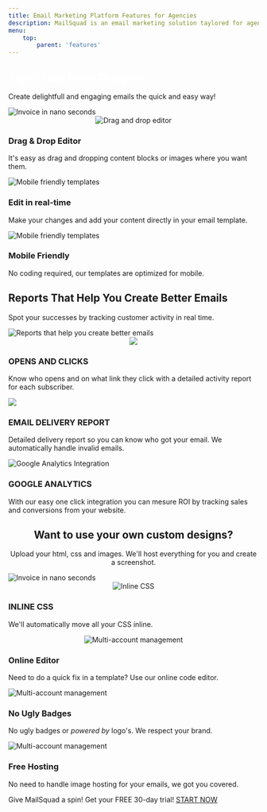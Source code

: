 ```yaml
---
title: Email Marketing Platform Features for Agencies
description: MailSquad is an email marketing solution taylored for agencies and resellers.
menu:
    top:
        parent: 'features'
---
```


<section class="content-10 features">
    <div class="container">
        <div class="row">
            <div class="col-xs-12 col-sm-12 col-md-12 col-lg-12">
                <h1 style="color: white">Super Easy Email Designer</h1>
                <p class="lead">Create delightfull and engaging emails the quick and easy way!</p>
            </div>
            <div class="col-xs-12 col-sm-12 col-md-12 col-lg-12 text-center">
                <img src="/img/screenshots/easy-drag-and-drop-designer.jpg" alt="Invoice in nano seconds">
            </div>
        </div>
    </div>
</section>
<section class="content-2 features">
    <div class="container">
        <div class="row feature">
            <div class="col-sm-4">
                <div style="">
                    <div class="img" style="text-align:center;">
                        <img src="/img/drag-and-drop.png" alt="Drag and drop editor">
                    </div>
                    <h3>Drag & Drop Editor</h3>
                </div>
                <p>It's easy as drag and dropping content blocks or images where you want them.</p>
            </div>
            <div class="col-sm-4">
                <div>
                    <div class="img">
                        <img src="/img/real-time-editing.png" alt="Mobile friendly templates">
                    </div>
                    <h3>Edit in real-time</h3>
                </div>
                <p>Make your changes and add your content directly in your email template.</p>
            </div>
            <div class="col-sm-4">
                <div>
                    <div class="img">
                        <img src="/img/mobile-friendly-templates.png" alt="Mobile friendly templates">
                    </div>
                    <h3>Mobile Friendly</h3>
                </div>
                <p>No coding required, our templates are optimized for mobile.</p>
            </div>
        </div>
    </div>
</section>
<section class="content-2 reports">
    <div class="container">
        <div class="row">
            <div class="col-sm-12">
                <h2>Reports That Help You Create Better&nbsp;Emails</h2>
                <p class="lead">Spot your successes by tracking customer activity in real time.</p>
            </div>
        </div>
        <div class="row">
            <div class="col-sm-12">
                <div class="img">
                    <img src="/img/screenshots/reports-help-create-better-emails.png" alt="Reports that help you create better emails">
                </div>
            </div>
        </div>
    </div>
</section>
<section class="content-2 reports reportsfeatures">
    <div class="container">
        <div class="row">
            <div class="col-sm-4">
                <div style="">
                    <div class="img" style="text-align:center;">
                        <img src="/img/open-click-tracking.png">
                    </div>
                    <h3>OPENS AND CLICKS</h3>
                </div>
                <p>Know who opens and on what link they click with a detailed activity report for each subscriber.</p>
            </div>
            <div class="col-sm-4">
                <div>
                    <div class="img">
                        <img src="/img/detailed_email_delivery.png">
                    </div>
                    <h3>EMAIL DELIVERY REPORT</h3>
                </div>
                <p>Detailed delivery report so you can know who got your email. We automatically handle invalid emails.</p>
            </div>
            <div class="col-sm-4">
                <div>
                    <div class="img">
                        <img src="/img/analytics_integration.png" alt="Google Analytics Integration">
                    </div>
                    <h3>GOOGLE ANALYTICS</h3>
                </div>
                <p>With our easy one click integration you can mesure ROI by tracking sales and conversions from your website.</p>
            </div>
        </div>
    </div>
</section>
<section class="content-2 expert">
    <div class="container">
        <div class="row">
            <div class="col-sm-12" style="text-align:center">
                <h2>Want to use your own custom designs?</h2>
                <p class="lead">Upload your html, css and images. We'll host everything for you and create a screenshot.</p>
            </div>
            <div class="col-xs-12 col-sm-12 col-md-12 col-lg-12 text-center">
                <img src="/img/screenshots/online-template-code-editor.jpg" alt="Invoice in nano seconds">
            </div>
        </div>
    </div>
</section>
<section class="content-2 features">
    <div class="container">
        <div class="row feature">
            <div class="col-sm-3">
                <div style="">
                    <div class="img" style="text-align:center;">
                        <img src="/img/inline-css.png" alt="Inline CSS">
                    </div>
                    <h3>INLINE CSS</h3>
                </div>
                <p>We'll automatically move all your CSS inline.</p>
            </div>
            <div class="col-sm-3">
                <div style="">
                    <div class="img" style="text-align:center;">
                        <img src="/img/online-template-code-editor.png" alt="Multi-account management">
                    </div>
                    <h3>Online Editor</h3>
                </div>
                <p>Need to do a quick fix in a template? Use our online code editor.</p>
            </div>
            <div class="col-sm-3">
                <div>
                    <div class="img">
                        <img src="/img/no-ugly-badge.png" alt="Multi-account management">
                    </div>
                    <h3>No Ugly Badges</h3>
                </div>
                <p>No ugly badges or <i>powered by</i> logo's. We respect your brand.</p>
            </div>
            <div class="col-sm-3">
                <div>
                    <div class="img">
                        <img src="/img/free-cloud-cdn-hosting.png" alt="Multi-account management">
                    </div>
                    <h3>Free Hosting</h3>
                </div>
                <p>No need to handle image hosting for your emails, we got you covered.</p>
            </div>
        </div>
    </div>
</section>
<!-- <section class="content-2 templatelang">
    <div class="container">
        <div class="row">
            <div class="col-sm-12">
                <h2>Template Language</h2>
                <p class="lead">If you can handle HTML, you'll find it easy to use our template language to create editable email templates and leverage the power of our email designer.</p>
            </div>
        </div>
        <div class="row">
            <div class="col-sm-12 text-center">
                <div class="form-group">
                    <a class="btn btn-primary" href="http://support.mailsquad.com/support/solutions/articles/5000606615">Check out our examples</a>
                </div>
            </div>
        </div>
    </div>
</section> -->
<section class="content-11">
    <div class="container">
        <span>Give MailSquad a spin! Get your FREE 30-day trial!</span>
        <a class="btn btn-primary" href="https://app.mailsquad.com/login/signup/u">START NOW</a>
    </div>
</section>
